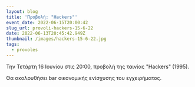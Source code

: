 ```yaml
---
layout: blog
title: 'Προβολή: "Hackers"'
event_date: 2022-06-15T20:00:42
slug_url: provoli-hackers-15-6-22
date: 2022-06-13T20:45:42.949Z
thumbnail: /images/hackers-15-6-22.jpg
tags:
  - provoles
---
```

Την Τετάρτη 16 Ιουνίου στις 20:00, προβολή της ταινίας "Hackers" (1995).

Θα ακολουθήσει bar οικονομικής ενίσχυσης του εγχειρήματος.
